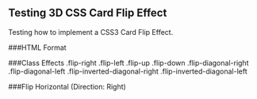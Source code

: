 Testing 3D CSS Card Flip Effect
-------------------------------

Testing how to implement a CSS3 Card Flip Effect.

###HTML Format
	<div class="card-wrapper {class_efect}">
		<div class="card">
			<div class="front">
				<!-- FRONT SIDE -->
			</div>
			<div class="back">
				<!-- BACK SIDE -->
			</div>
		</div>
	</div>

###Class Effects
	.flip-right
	.flip-left
	.flip-up
	.flip-down
	.flip-diagonal-right
	.flip-diagonal-left
	.flip-inverted-diagonal-right
	.flip-inverted-diagonal-left

###Flip Horizontal (Direction: Right)
	<div class="card-wrapper flip-right">
                <div class="card">
                        <div class="front">
                                <!-- FRONT SIDE -->
                        </div>
                        <div class="back">
                                <!-- BACK SIDE -->
                        </div>
                </div>
        </div>

